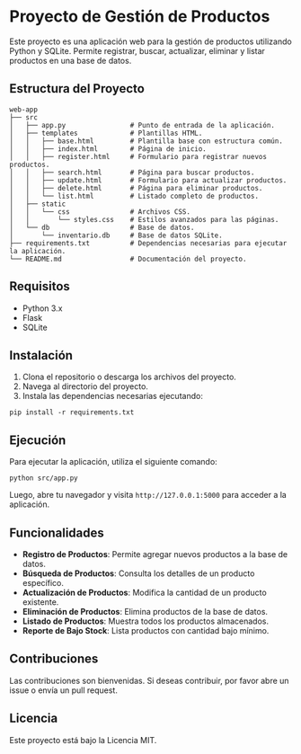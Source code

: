 # Proyecto de Gestión de Productos

Este proyecto es una aplicación web para la gestión de productos utilizando Python y SQLite. Permite registrar, buscar, actualizar, eliminar y listar productos en una base de datos.

## Estructura del Proyecto

```
web-app
├── src
│   ├── app.py                # Punto de entrada de la aplicación.
│   ├── templates             # Plantillas HTML.
│   │   ├── base.html         # Plantilla base con estructura común.
│   │   ├── index.html        # Página de inicio.
│   │   ├── register.html     # Formulario para registrar nuevos productos.
│   │   ├── search.html       # Página para buscar productos.
│   │   ├── update.html       # Formulario para actualizar productos.
│   │   ├── delete.html       # Página para eliminar productos.
│   │   └── list.html         # Listado completo de productos.
│   ├── static
│   │   └── css               # Archivos CSS.
│   │       └── styles.css    # Estilos avanzados para las páginas.
│   └── db                    # Base de datos.
│       └── inventario.db     # Base de datos SQLite.
├── requirements.txt          # Dependencias necesarias para ejecutar la aplicación.
└── README.md                 # Documentación del proyecto.
```

## Requisitos

- Python 3.x
- Flask
- SQLite

## Instalación

1. Clona el repositorio o descarga los archivos del proyecto.
2. Navega al directorio del proyecto.
3. Instala las dependencias necesarias ejecutando:

```
pip install -r requirements.txt
```

## Ejecución

Para ejecutar la aplicación, utiliza el siguiente comando:

```
python src/app.py
```

Luego, abre tu navegador y visita `http://127.0.0.1:5000` para acceder a la aplicación.

## Funcionalidades

- **Registro de Productos**: Permite agregar nuevos productos a la base de datos.
- **Búsqueda de Productos**: Consulta los detalles de un producto específico.
- **Actualización de Productos**: Modifica la cantidad de un producto existente.
- **Eliminación de Productos**: Elimina productos de la base de datos.
- **Listado de Productos**: Muestra todos los productos almacenados.
- **Reporte de Bajo Stock**: Lista productos con cantidad bajo mínimo.

## Contribuciones

Las contribuciones son bienvenidas. Si deseas contribuir, por favor abre un issue o envía un pull request.

## Licencia

Este proyecto está bajo la Licencia MIT.